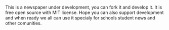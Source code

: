 This is a newspaper under development, you can fork it and develop it.
It is free open source with MIT license.
Hope you can also support development and when ready we all can use it specialy for schools student news and other comunities.
